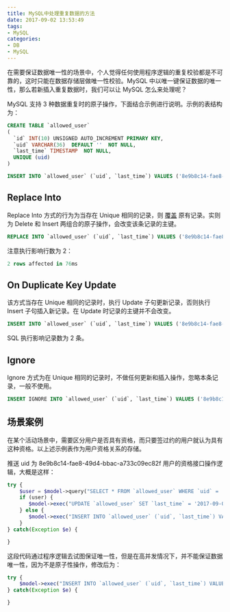 ```yaml
---
title: MySQL中处理重复数据的方法
date: 2017-09-02 13:53:49
tags:
- MySQL
categories:
- DB
- MySQL
---
```


在需要保证数据唯一性的场景中，个人觉得任何使用程序逻辑的重复校验都是不可靠的，这时只能在数据存储层做唯一性校验。MySQL 中以唯一键保证数据的唯一性，那么若新插入重复数据时，我们可以让 MySQL 怎么来处理呢？<!--more-->

MySQL 支持 3 种数据重复时的原子操作，下面结合示例进行说明。示例的表结构为：

```SQL
CREATE TABLE `allowed_user`
(
  `id` INT(10) UNSIGNED AUTO_INCREMENT PRIMARY KEY,
  `uid` VARCHAR(36)  DEFAULT ''  NOT NULL,
  `last_time` TIMESTAMP  NOT NULL,
  UNIQUE (uid)
)

INSERT INTO `allowed_user` (`uid`, `last_time`) VALUES ('8e9b8c14-fae8-49d4-bbac-a733c09ec82f', '2017-09-03 19:31:15')
```

## Replace Into

Replace Into 方式的行为为当存在 Unique 相同的记录，则 [覆盖](#) 原有记录。实则为 Delete 和 Insert 两组合的原子操作，会改变该条记录的主键。

```SQL
REPLACE INTO `allowed_user` (`uid`, `last_time`) VALUES ('8e9b8c14-fae8-49d4-bbac-a733c09ec82f', '2017-09-01 19:31:15')
```

注意执行影响行数为 2：

```SQL
2 rows affected in 76ms
```

## On Duplicate Key Update

该方式当存在 Unique 相同的记录时，执行 Update 子句更新记录，否则执行 Insert 子句插入新记录。在 Update 时记录的主键并不会改变。

```SQL
INSERT INTO `allowed_user` (`uid`, `last_time`) VALUES ('8e9b8c14-fae8-49d4-bbac-a733c09ec82f', '2017-09-01 19:31:15') ON DUPLICATE  KEY UPDATE `last_time` = '2017-09-01 19:40:15'
```

SQL 执行影响记录数为 2 条。

## Ignore

Ignore 方式为在 Unique 相同的记录时，不做任何更新和插入操作，忽略本条记录，一般不使用。

```SQL
INSERT IGNORE INTO `allowed_user` (`uid`, `last_time`) VALUES ('8e9b8c14-fae8-49d4-bbac-a733c09ec82f', '2017-09-01 19:41:15')
```

## 场景案例

在某个活动场景中，需要区分用户是否具有资格，而只要签过约的用户就认为具有这种资格。以上述示例表作为用户资格关系的存储。

推送 uid 为 8e9b8c14-fae8-49d4-bbac-a733c09ec82f 用户的资格接口操作逻辑，大概是这样：

```PHP
try {
    $user = $model->query("SELECT * FROM `allowed_user` WHERE `uid` = '8e9b8c14-fae8-49d4-bbac-a733c09ec82f'");
    if (user) {
       $model->exec("UPDATE `allowed_user` SET `last_time` = '2017-09-01 19:50:15' WHERE `uid` = '8e9b8c14-fae8-49d4-bbac-a733c09ec82f'");
    } else {
       $model->exec("INSERT INTO `allowed_user` (`uid`, `last_time`) VALUES ('8e9b8c14-fae8-49d4-bbac-a733c09ec82f', '2017-09-01 19:50:15'");
    }
} catch(Exception $e) {

}
```

这段代码通过程序逻辑去试图保证唯一性，但是在高并发情况下，并不能保证数据唯一性，因为不是原子性操作，修改后为：

```PHP
try {
    $model->exec("INSERT INTO `allowed_user` (`uid`, `last_time`) VALUES ('8e9b8c14-fae8-49d4-bbac-a733c09ec82f', '2017-09-01 19:50:15') ON DUPLICATE  KEY UPDATE `last_time` = '2017-09-01 19:50:15'");
} catch(Exception $e) {

}
```

